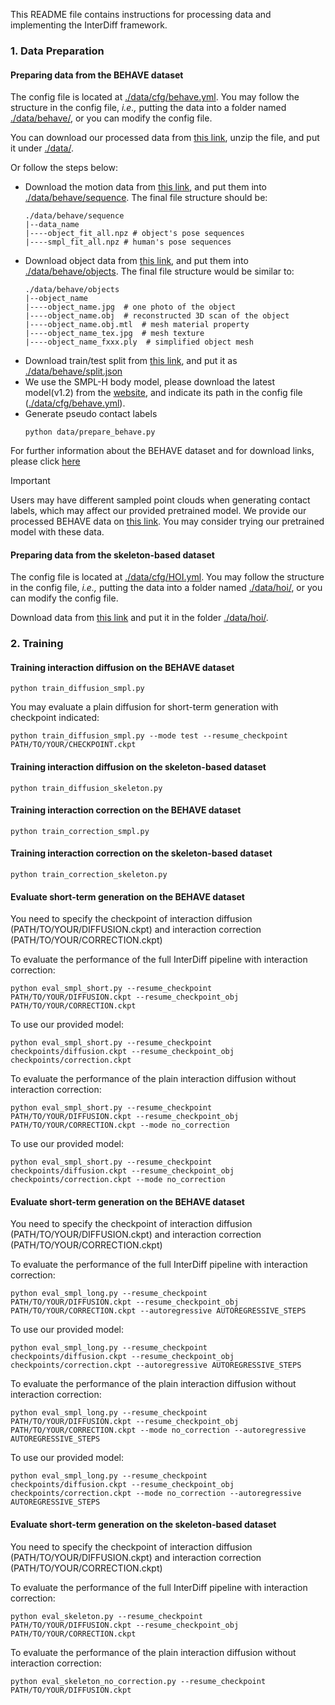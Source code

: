This README file contains instructions for processing data and implementing the InterDiff framework.

### 1. Data Preparation

#### Preparing data from the BEHAVE dataset

The config file is located at [./data/cfg/behave.yml](data/cfg/BEHAVE.yml).
You may follow the structure in the config file, *i.e.,* putting the data into a folder named [./data/behave/](data/behave/), or you can modify the config file.

You can download our processed data from [this link](https://drive.google.com/file/d/1txDAK9YmLT13hGMlNAwHAP--wiN-kMQr/view?usp=sharing), unzip the file, and put it under [./data/](data/).

Or follow the steps below:
* Download the motion data from [this link](https://datasets.d2.mpi-inf.mpg.de/cvpr22behave/behave-30fps-params-v1.tar), and put them into [./data/behave/sequence](data/behave/sequence/). The final file structure should be:
    ```
    ./data/behave/sequence
    |--data_name
    |----object_fit_all.npz # object's pose sequences
    |----smpl_fit_all.npz # human's pose sequences
    ```
* Download object data from [this link](https://datasets.d2.mpi-inf.mpg.de/cvpr22behave/objects.zip), and put them into [./data/behave/objects](data/behave/objects/). The final file structure would be similar to:
    ```
    ./data/behave/objects
    |--object_name
    |----object_name.jpg  # one photo of the object
    |----object_name.obj  # reconstructed 3D scan of the object
    |----object_name.obj.mtl  # mesh material property
    |----object_name_tex.jpg  # mesh texture
    |----object_name_fxxx.ply  # simplified object mesh 
    ```
* Download train/test split from [this link](https://datasets.d2.mpi-inf.mpg.de/cvpr22behave/split.json), and put it as [./data/behave/split.json](data/behave/split.json)
* We use the SMPL-H body model, please download the latest model(v1.2) from the [website](https://mano.is.tue.mpg.de/), and indicate its path in the config file ([./data/cfg/behave.yml](data/cfg/BEHAVE.yml)). 
* Generate pseudo contact labels
  ```
  python data/prepare_behave.py
  ```

For further information about the BEHAVE dataset and for download links, please click [here](https://virtualhumans.mpi-inf.mpg.de/behave/) 

> [!IMPORTANT]
> Users may have different sampled point clouds when generating contact labels, which may affect our provided pretrained model. 
> We provide our processed BEHAVE data on [this link](https://drive.google.com/file/d/1txDAK9YmLT13hGMlNAwHAP--wiN-kMQr/view?usp=sharing). You may consider trying our pretrained model with these data.

#### Preparing data from the skeleton-based dataset

The config file is located at [./data/cfg/HOI.yml](data/cfg/HOI.yml).
You may follow the structure in the config file, *i.e.,* putting the data into a folder named [./data/hoi/](data/hoi/), or you can modify the config file.

Download data from [this link](https://github.com/HiWilliamWWL/Learn-to-Predict-How-Humans-Manipulate-Large-Sized-Objects-From-Interactive-Motions-objects) and put it in the folder [./data/hoi/](data/hoi/).


### 2. Training

#### Training interaction diffusion on the BEHAVE dataset

```
python train_diffusion_smpl.py
```

You may evaluate a plain diffusion for short-term generation with checkpoint indicated:

```
python train_diffusion_smpl.py --mode test --resume_checkpoint PATH/TO/YOUR/CHECKPOINT.ckpt 
```

#### Training interaction diffusion on the skeleton-based dataset

```
python train_diffusion_skeleton.py
```

#### Training interaction correction on the BEHAVE dataset

```
python train_correction_smpl.py
```

#### Training interaction correction on the skeleton-based dataset

```
python train_correction_skeleton.py
```

#### Evaluate short-term generation on the BEHAVE dataset

You need to specify the checkpoint of interaction diffusion (PATH/TO/YOUR/DIFFUSION.ckpt) and interaction correction (PATH/TO/YOUR/CORRECTION.ckpt)

To evaluate the performance of the full InterDiff pipeline with interaction correction: 
```
python eval_smpl_short.py --resume_checkpoint PATH/TO/YOUR/DIFFUSION.ckpt --resume_checkpoint_obj PATH/TO/YOUR/CORRECTION.ckpt
```

To use our provided model:
```
python eval_smpl_short.py --resume_checkpoint checkpoints/diffusion.ckpt --resume_checkpoint_obj checkpoints/correction.ckpt
```

To evaluate the performance of the plain interaction diffusion without interaction correction: 
```
python eval_smpl_short.py --resume_checkpoint PATH/TO/YOUR/DIFFUSION.ckpt --resume_checkpoint_obj PATH/TO/YOUR/CORRECTION.ckpt --mode no_correction
```

To use our provided model:
```
python eval_smpl_short.py --resume_checkpoint checkpoints/diffusion.ckpt --resume_checkpoint_obj checkpoints/correction.ckpt --mode no_correction
```

#### Evaluate short-term generation on the BEHAVE dataset

You need to specify the checkpoint of interaction diffusion (PATH/TO/YOUR/DIFFUSION.ckpt) and interaction correction (PATH/TO/YOUR/CORRECTION.ckpt)

To evaluate the performance of the full InterDiff pipeline with interaction correction:
```
python eval_smpl_long.py --resume_checkpoint PATH/TO/YOUR/DIFFUSION.ckpt --resume_checkpoint_obj PATH/TO/YOUR/CORRECTION.ckpt --autoregressive AUTOREGRESSIVE_STEPS
```

To use our provided model:
```
python eval_smpl_long.py --resume_checkpoint checkpoints/diffusion.ckpt --resume_checkpoint_obj checkpoints/correction.ckpt --autoregressive AUTOREGRESSIVE_STEPS
```

To evaluate the performance of the plain interaction diffusion without interaction correction:
```
python eval_smpl_long.py --resume_checkpoint PATH/TO/YOUR/DIFFUSION.ckpt --resume_checkpoint_obj PATH/TO/YOUR/CORRECTION.ckpt --mode no_correction --autoregressive AUTOREGRESSIVE_STEPS
```

To use our provided model:
```
python eval_smpl_long.py --resume_checkpoint checkpoints/diffusion.ckpt --resume_checkpoint_obj checkpoints/correction.ckpt --mode no_correction --autoregressive AUTOREGRESSIVE_STEPS
```

#### Evaluate short-term generation on the skeleton-based dataset

You need to specify the checkpoint of interaction diffusion (PATH/TO/YOUR/DIFFUSION.ckpt) and interaction correction (PATH/TO/YOUR/CORRECTION.ckpt)

To evaluate the performance of the full InterDiff pipeline with interaction correction: 
```
python eval_skeleton.py --resume_checkpoint PATH/TO/YOUR/DIFFUSION.ckpt --resume_checkpoint_obj PATH/TO/YOUR/CORRECTION.ckpt
```

To evaluate the performance of the plain interaction diffusion without interaction correction: 

```
python eval_skeleton_no_correction.py --resume_checkpoint PATH/TO/YOUR/DIFFUSION.ckpt
```
